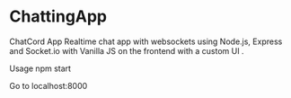 # ChattingApp

ChatCord App
Realtime chat app with websockets using Node.js, Express and Socket.io with Vanilla JS on the frontend with a custom UI .

Usage
npm start

Go to localhost:8000

